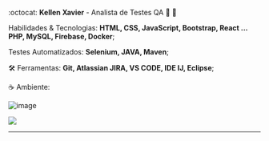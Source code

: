 :octocat: <strong>Kellen Xavier</strong> - Analista de Testes QA 👾 🐞


Habilidades & Tecnologias: <strong>HTML, CSS, JavaScript, Bootstrap, React ...</br>
PHP, MySQL, Firebase, Docker</strong>;


Testes Automatizados: <strong>Selenium, JAVA, Maven</strong>;


🛠️ Ferramentas: <strong>Git, Atlassian JIRA, VS CODE, IDE IJ, Eclipse</strong>;


☕ Ambiente:

![image](https://user-images.githubusercontent.com/19178806/146633072-9d3974a7-f037-4b0b-9ab5-33819e9be62d.png)



<a href="https://www.linkedin.com/in/kellen-xavier" alt="Linkedin">
    <img src="https://img.shields.io/badge/-Linkedin-6610F2?style=for-the-badge&logo=Linkedin&logoColor=FFFFFF&link=https://www.linkedin.com/in/kellen-xavier"/>
</a>


---
